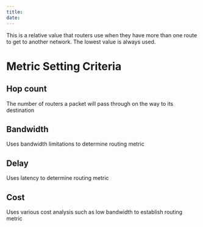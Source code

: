 ```yaml
---
title: 
date: 
---
```


This is a relative value that routers use when they have more than one route to get to another network. The lowest value is always used.

# Metric Setting Criteria

## Hop count

The number of routers a packet will pass through on the way to its destination

## Bandwidth

Uses bandwidth limitations to determine routing metric

## Delay

Uses latency to determine routing metric

## Cost

Uses various cost analysis such as low bandwidth to establish routing metric

